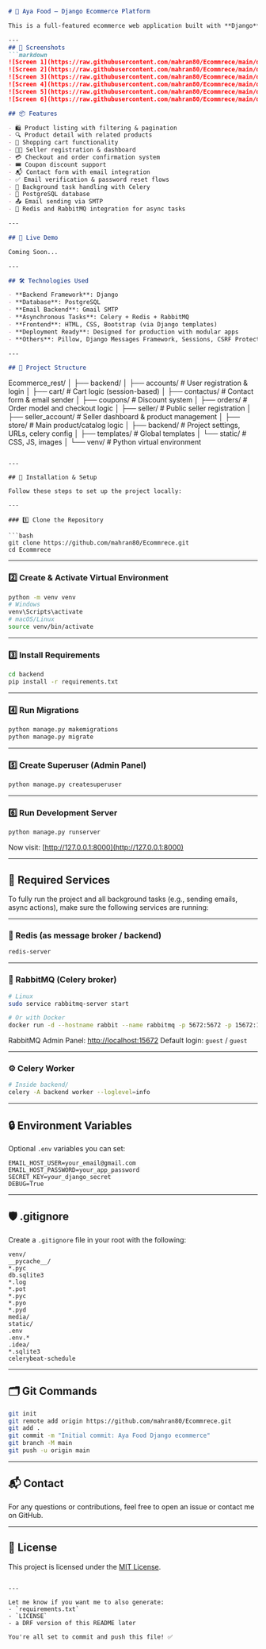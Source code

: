```markdown
# 🛒 Aya Food – Django Ecommerce Platform

This is a full-featured ecommerce web application built with **Django**. It supports product management, user authentication, shopping cart, order processing, coupon system, contact form, seller dashboard, and background task processing using **Celery**, **Redis**, and **RabbitMQ**.

---
## 📸 Screenshots
```markdown
![Screen 1](https://raw.githubusercontent.com/mahran80/Ecommrece/main/docs/1.jpg)
![Screen 2](https://raw.githubusercontent.com/mahran80/Ecommrece/main/docs/2.jpg)
![Screen 3](https://raw.githubusercontent.com/mahran80/Ecommrece/main/docs/3.jpg)
![Screen 4](https://raw.githubusercontent.com/mahran80/Ecommrece/main/docs/4.jpg)
![Screen 5](https://raw.githubusercontent.com/mahran80/Ecommrece/main/docs/5.jpg)
![Screen 6](https://raw.githubusercontent.com/mahran80/Ecommrece/main/docs/6.jpg)

## 📦 Features

- 🛍️ Product listing with filtering & pagination  
- 🔍 Product detail with related products  
- 🧾 Shopping cart functionality  
- 🧑‍💻 Seller registration & dashboard  
- 💳 Checkout and order confirmation system  
- 🎟️ Coupon discount support  
- 📬 Contact form with email integration  
- ✅ Email verification & password reset flows  
- 📡 Background task handling with Celery  
- 🧠 PostgreSQL database  
- 📤 Email sending via SMTP  
- 🧊 Redis and RabbitMQ integration for async tasks  

---

## 🚀 Live Demo

Coming Soon...

---

## 🛠️ Technologies Used

- **Backend Framework**: Django  
- **Database**: PostgreSQL  
- **Email Backend**: Gmail SMTP  
- **Asynchronous Tasks**: Celery + Redis + RabbitMQ  
- **Frontend**: HTML, CSS, Bootstrap (via Django templates)  
- **Deployment Ready**: Designed for production with modular apps  
- **Others**: Pillow, Django Messages Framework, Sessions, CSRF Protection  

---

## 📁 Project Structure

```

Ecommerce\_rest/
│
├── backend/
│   ├── accounts/          # User registration & login
│   ├── cart/              # Cart logic (session-based)
│   ├── contactus/         # Contact form & email sender
│   ├── coupons/           # Discount system
│   ├── orders/            # Order model and checkout logic
│   ├── seller/            # Public seller registration
│   ├── seller\_account/    # Seller dashboard & product management
│   ├── store/             # Main product/catalog logic
│   ├── backend/           # Project settings, URLs, celery config
│   ├── templates/         # Global templates
│   └── static/            # CSS, JS, images
│
└── venv/                  # Python virtual environment

````

---

## 🧪 Installation & Setup

Follow these steps to set up the project locally:

---

### 1️⃣ Clone the Repository

```bash
git clone https://github.com/mahran80/Ecommrece.git
cd Ecommrece
````

---

### 2️⃣ Create & Activate Virtual Environment

```bash
python -m venv venv
# Windows
venv\Scripts\activate
# macOS/Linux
source venv/bin/activate
```

---

### 3️⃣ Install Requirements

```bash
cd backend
pip install -r requirements.txt
```

---

### 4️⃣ Run Migrations

```bash
python manage.py makemigrations
python manage.py migrate
```

---

### 5️⃣ Create Superuser (Admin Panel)

```bash
python manage.py createsuperuser
```

---

### 6️⃣ Run Development Server

```bash
python manage.py runserver
```

Now visit: [http://127.0.0.1:8000](http://127.0.0.1:8000)

---

## 🔧 Required Services

To fully run the project and all background tasks (e.g., sending emails, async actions), make sure the following services are running:

---

### 🔄 Redis (as message broker / backend)

```bash
redis-server
```

---

### 📨 RabbitMQ (Celery broker)

```bash
# Linux
sudo service rabbitmq-server start

# Or with Docker
docker run -d --hostname rabbit --name rabbitmq -p 5672:5672 -p 15672:15672 rabbitmq:3-management
```

RabbitMQ Admin Panel: [http://localhost:15672](http://localhost:15672)
Default login: `guest` / `guest`

---

### ⚙️ Celery Worker

```bash
# Inside backend/
celery -A backend worker --loglevel=info
```

---

## 🔒 Environment Variables

Optional `.env` variables you can set:

```env
EMAIL_HOST_USER=your_email@gmail.com
EMAIL_HOST_PASSWORD=your_app_password
SECRET_KEY=your_django_secret
DEBUG=True
```

---

## 🛡️ .gitignore

Create a `.gitignore` file in your root with the following:

```
venv/
__pycache__/
*.pyc
db.sqlite3
*.log
*.pot
*.pyc
*.pyo
*.pyd
media/
static/
.env
.env.*
.idea/
*.sqlite3
celerybeat-schedule
```

---

## 🗂️ Git Commands

```bash
git init
git remote add origin https://github.com/mahran80/Ecommrece.git
git add .
git commit -m "Initial commit: Aya Food Django ecommerce"
git branch -M main
git push -u origin main
```

---

## 📬 Contact

For any questions or contributions, feel free to open an issue or contact me on GitHub.

---

## 📄 License

This project is licensed under the [MIT License](LICENSE).

```

---

Let me know if you want me to also generate:
- `requirements.txt`
- `LICENSE`
- a DRF version of this README later

You're all set to commit and push this file! ✅
```

